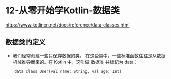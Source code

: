 # 12-从零开始学Kotlin-数据类
https://www.kotlincn.net/docs/reference/data-classes.html
## 数据类的定义
* 我们经常创建一些只保存数据的类。 在这些类中，一些标准函数往往是从数据机械推导而来的。在 Kotlin 中，这叫做 数据类 并标记为 data：
```
    data class User(val name: String, val age: Int)
```

